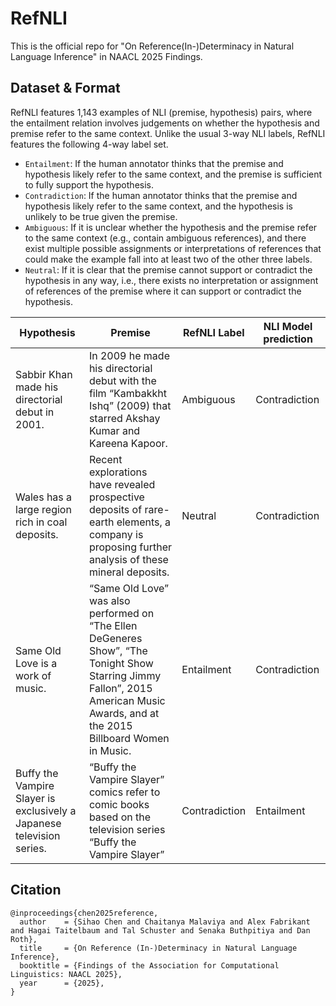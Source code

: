 # RefNLI

This is the official repo for "On Reference(In-)Determinacy in Natural Language Inference" in NAACL 2025 Findings. 

## Dataset & Format

RefNLI features 1,143 examples of NLI (premise, hypothesis) pairs, where the entailment relation involves judgements on whether the hypothesis and premise refer to the same context. 
Unlike the usual 3-way NLI labels, RefNLI features the following 4-way label set. 

- `Entailment`: If the human annotator thinks that the premise and hypothesis likely refer to the same context, and the premise is sufficient to fully support the hypothesis.
- `Contradiction`: If the human annotator thinks that the premise and hypothesis likely refer to the same context, and the hypothesis is unlikely to be true given the premise.
- `Ambiguous`: If it is unclear whether the hypothesis and the premise refer to the same context (e.g., contain ambiguous references), and there exist multiple possible assignments or interpretations of references that could make the example fall into at least two of the other three labels.
- `Neutral`: If it is clear that the premise cannot support or contradict the hypothesis in any way, i.e., there exists no interpretation or assignment of references of the premise where it can support or contradict the hypothesis.

| Hypothesis                                         | Premise                                                                                                           | RefNLI Label       | NLI Model prediction |
|----------------------------------------------------|-------------------------------------------------------------------------------------------------------------------|------------|---------------|
| Sabbir Khan made his directorial debut in 2001.   | In 2009 he made his directorial debut with the film “Kambakkht Ishq” (2009) that starred Akshay Kumar and Kareena Kapoor. | Ambiguous  | Contradiction |
| Wales has a large region rich in coal deposits.   | Recent explorations have revealed prospective deposits of rare-earth elements, a company is proposing further analysis of these mineral deposits. | Neutral    | Contradiction |
| Same Old Love is a work of music.                 | “Same Old Love” was also performed on “The Ellen DeGeneres Show”, “The Tonight Show Starring Jimmy Fallon”, 2015 American Music Awards, and at the 2015 Billboard Women in Music. | Entailment | Contradiction |
| Buffy the Vampire Slayer is exclusively a Japanese television series. | “Buffy the Vampire Slayer” comics refer to comic books based on the television series “Buffy the Vampire Slayer” | Contradiction | Entailment |

## Citation
```
@inproceedings{chen2025reference,
  author    = {Sihao Chen and Chaitanya Malaviya and Alex Fabrikant and Hagai Taitelbaum and Tal Schuster and Senaka Buthpitiya and Dan Roth},
  title     = {On Reference (In-)Determinacy in Natural Language Inference},
  booktitle = {Findings of the Association for Computational Linguistics: NAACL 2025},
  year      = {2025},
}
```
